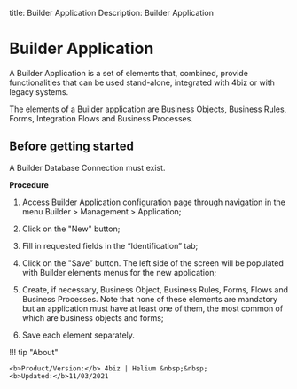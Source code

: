 title: Builder Application
Description: Builder Application

# Builder Application

A Builder Application is a set of elements that, combined, provide functionalities that can be used stand-alone, integrated with 4biz or with legacy systems.

The elements of a Builder application are Business Objects, Business Rules, Forms, Integration Flows and Business Processes.


## Before getting started

A Builder Database Connection must exist.


**Procedure**

1.	Access Builder Application configuration page through navigation in the menu Builder > Management > Application;

2.	Click on the "New" button;

3.	Fill in requested fields in the “Identification” tab;

4.	Click on the "Save” button.  The left side of the screen will be populated with Builder elements menus for the new application;

5.	Create, if necessary, Business Object, Business Rules, Forms, Flows and Business Processes. Note that none of these elements are mandatory but an application must have at least one of them, the most common of which are business objects and forms;

6.	Save each element separately.



!!! tip "About"

    <b>Product/Version:</b> 4biz | Helium &nbsp;&nbsp;
    <b>Updated:</b>11/03/2021
